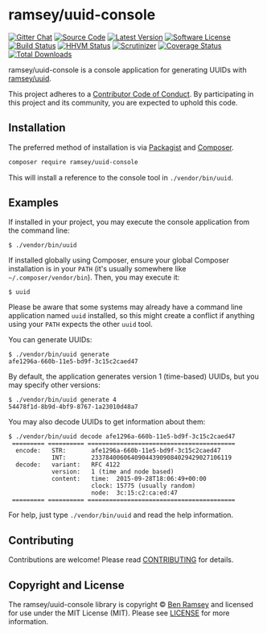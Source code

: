 # ramsey/uuid-console

[![Gitter Chat][badge-gitter]][gitter]
[![Source Code][badge-source]][source]
[![Latest Version][badge-release]][release]
[![Software License][badge-license]][license]
[![Build Status][badge-build]][build]
[![HHVM Status][badge-hhvm]][hhvm]
[![Scrutinizer][badge-quality]][quality]
[![Coverage Status][badge-coverage]][coverage]
[![Total Downloads][badge-downloads]][downloads]

ramsey/uuid-console is a console application for generating UUIDs with
[ramsey/uuid][ramsey-uuid].

This project adheres to a [Contributor Code of Conduct][conduct]. By participating in this project and its community, you are expected to uphold this code.

## Installation

The preferred method of installation is via [Packagist][] and [Composer][].

```bash
composer require ramsey/uuid-console
```

This will install a reference to the console tool in `./vendor/bin/uuid`.

## Examples

If installed in your project, you may execute the console application from the
command line:

    $ ./vendor/bin/uuid

If installed globally using Composer, ensure your global Composer installation
is in your `PATH` (it's usually somewhere like `~/.composer/vendor/bin`). Then,
you may execute it:

    $ uuid

Please be aware that some systems may already have a command line application
named `uuid` installed, so this might create a conflict if anything using your
`PATH` expects the other `uuid` tool.

You can generate UUIDs:

    $ ./vendor/bin/uuid generate
    afe1296a-660b-11e5-bd9f-3c15c2caed47

By default, the application generates version 1 (time-based) UUIDs, but you may
specify other versions:

    $ ./vendor/bin/uuid generate 4
    54478f1d-8b9d-4bf9-8767-1a23010d48a7

You may also decode UUIDs to get information about them:

    $ ./vendor/bin/uuid decode afe1296a-660b-11e5-bd9f-3c15c2caed47
     ========= ========== =========================================
      encode:   STR:       afe1296a-660b-11e5-bd9f-3c15c2caed47
                INT:       233784006064090443909084029429027106119
      decode:   variant:   RFC 4122
                version:   1 (time and node based)
                content:   time:  2015-09-28T18:06:49+00:00
                           clock: 15775 (usually random)
                           node:  3c:15:c2:ca:ed:47
     ========= ========== =========================================

For help, just type `./vendor/bin/uuid` and read the help information.

## Contributing

Contributions are welcome! Please read [CONTRIBUTING][] for details.

## Copyright and License

The ramsey/uuid-console library is copyright © [Ben Ramsey](https://benramsey.com/) and
licensed for use under the MIT License (MIT). Please see [LICENSE][] for more
information.


[ramsey-uuid]: https://github.com/ramsey/uuid
[conduct]: https://github.com/ramsey/uuid-console/blob/master/CONDUCT.md
[packagist]: https://packagist.org/packages/ramsey/uuid-console
[composer]: http://getcomposer.org/
[contributing]: https://github.com/ramsey/uuid-console/blob/master/CONTRIBUTING.md

[badge-gitter]: https://img.shields.io/badge/gitter-join_chat-brightgreen.svg?style=flat-square
[badge-source]: http://img.shields.io/badge/source-ramsey/uuid--console-blue.svg?style=flat-square
[badge-release]: https://img.shields.io/github/release/ramsey/uuid-console.svg?style=flat-square
[badge-license]: https://img.shields.io/badge/license-MIT-brightgreen.svg?style=flat-square
[badge-build]: https://img.shields.io/travis/ramsey/uuid-console/master.svg?style=flat-square
[badge-hhvm]: https://img.shields.io/hhvm/ramsey/uuid-console.svg?style=flat-square
[badge-quality]: https://img.shields.io/scrutinizer/g/ramsey/uuid-console/master.svg?style=flat-square
[badge-coverage]: https://img.shields.io/coveralls/ramsey/uuid-console/master.svg?style=flat-square
[badge-downloads]: https://img.shields.io/packagist/dt/ramsey/uuid-console.svg?style=flat-square

[gitter]: https://gitter.im/ramsey/uuid
[source]: https://github.com/ramsey/uuid-console
[release]: https://github.com/ramsey/uuid-console/releases
[license]: https://github.com/ramsey/uuid-console/blob/master/LICENSE
[build]: https://travis-ci.org/ramsey/uuid-console
[hhvm]: http://hhvm.h4cc.de/package/ramsey/uuid-console
[quality]: https://scrutinizer-ci.com/g/ramsey/uuid-console/
[coverage]: https://coveralls.io/r/ramsey/uuid-console?branch=master
[downloads]: https://packagist.org/packages/ramsey/uuid-console
